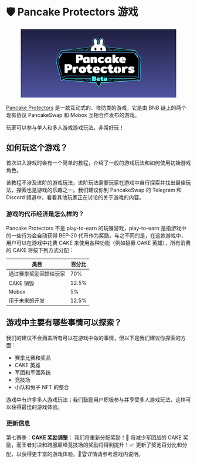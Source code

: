 # 🛡 Pancake Protectors 游戏

<figure><img src="../../../.gitbook/assets/logo (1).png" alt=""><figcaption></figcaption></figure>

[Pancake Protectors](https://protectors.pancakeswap.finance/) 是一款互动式的、塔防类的游戏，它是由 BNB 链上的两个现有协议 PancakeSwap 和 Mobox 互相合作发布的游戏。

玩家可以参与单人和多人游戏游戏玩法。非常好玩！&#x20;

## 如何玩这个游戏？

首次进入游戏时会有一个简单的教程，介绍了一般的游戏玩法和如何使用初始游戏角色。&#x20;

该教程不涉及进阶的游戏玩法，进阶玩法需要玩家在游戏中自行探索并找出最佳玩法，探索也是游戏的乐趣之一。我们建议你到 PancakeSwap 的 Telegram 和 Discord 频道中，看看其他玩家正在讨论的关于游戏的内容。&#x20;

### 游戏的代币经济是怎么样的？&#x20;

Pancake Protectors 不是 play-to-earn 的玩赚游戏，play-to-earn 是指游戏中的一些行为会自动获得 BEP-20 代币作为奖励。与之不同的是，在这款游戏中，用户可以在游戏中花费 CAKE 来使用各种功能（例如招募 CAKE 英雄），所有消费的 CAKE 将按下列方式分配：

| 类目          | 百分比   |
| ----------- | ----- |
| 通过赛季奖励回馈给玩家 | 70%   |
| CAKE 销毁     | 12.5% |
| Mobox       | 5%    |
| 用于未来的开发     | 12.5% |

## 游戏中主要有哪些事情可以探索？&#x20;

我们的建议不会涵盖所有可以在游戏中做的事情，但以下是我们建议你探索的方面：&#x20;

* 赛季比赛和奖品&#x20;
* CAKE 英雄&#x20;
* 军团和军团系统&#x20;
* 竞技场&#x20;
* 小队和兔子 NFT 的整合&#x20;

游戏中有许多多人游戏玩法；我们鼓励用户积极参与并享受多人游戏玩法，这样可以获得最佳的游戏体验。

### 更新信息&#x20;

第七赛季：**CAKE 奖励调整**： 我们将重新分配奖励！🎂 将减少军团战的 CAKE 奖励，而王者对决和跨服巅峰竞技场的奖励将得到提升！📈 更新了奖池百分比和分配，以获得更丰富的游戏体验。🥧🏆详情请参考游戏内说明。
